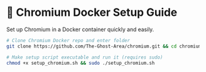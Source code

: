 # 🚀 Chromium Docker Setup Guide

Set up Chromium in a Docker container quickly and easily.
```bash
# Clone Chromium Docker repo and enter folder
git clone https://github.com/The-Ghost-Area/chromium.git && cd chromium

# Make setup script executable and run it (requires sudo)
chmod +x setup_chromium.sh && sudo ./setup_chromium.sh

